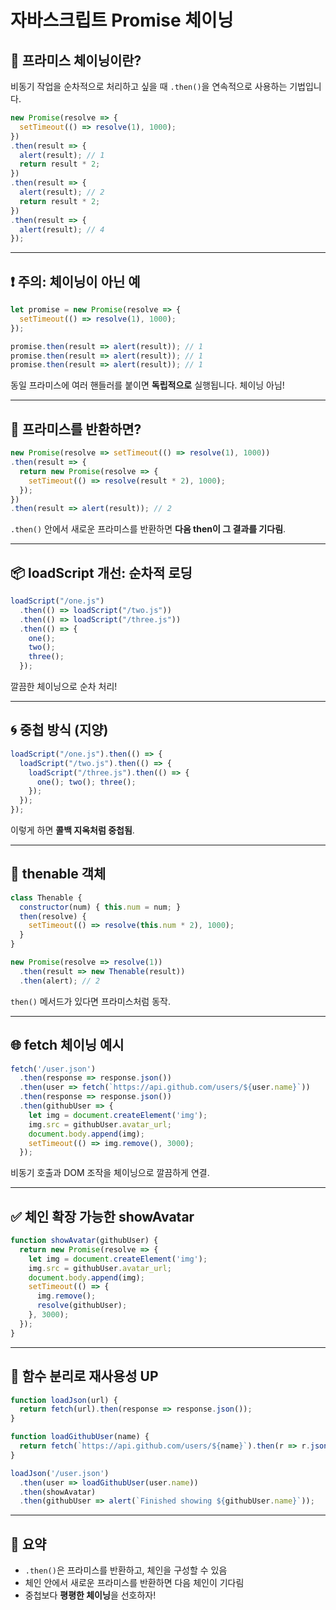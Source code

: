 
# 자바스크립트 Promise 체이닝

## 🔗 프라미스 체이닝이란?

비동기 작업을 순차적으로 처리하고 싶을 때 `.then()`을 연속적으로 사용하는 기법입니다.

```javascript
new Promise(resolve => {
  setTimeout(() => resolve(1), 1000);
})
.then(result => {
  alert(result); // 1
  return result * 2;
})
.then(result => {
  alert(result); // 2
  return result * 2;
})
.then(result => {
  alert(result); // 4
});
```

---

## ❗ 주의: 체이닝이 아닌 예

```javascript
let promise = new Promise(resolve => {
  setTimeout(() => resolve(1), 1000);
});

promise.then(result => alert(result)); // 1
promise.then(result => alert(result)); // 1
promise.then(result => alert(result)); // 1
```

동일 프라미스에 여러 핸들러를 붙이면 **독립적으로** 실행됩니다. 체이닝 아님!

---

## 🔄 프라미스를 반환하면?

```javascript
new Promise(resolve => setTimeout(() => resolve(1), 1000))
.then(result => {
  return new Promise(resolve => {
    setTimeout(() => resolve(result * 2), 1000);
  });
})
.then(result => alert(result)); // 2
```

`.then()` 안에서 새로운 프라미스를 반환하면 **다음 then이 그 결과를 기다림**.

---

## 📦 loadScript 개선: 순차적 로딩

```javascript
loadScript("/one.js")
  .then(() => loadScript("/two.js"))
  .then(() => loadScript("/three.js"))
  .then(() => {
    one();
    two();
    three();
  });
```

깔끔한 체이닝으로 순차 처리!

---

## 🌀 중첩 방식 (지양)

```javascript
loadScript("/one.js").then(() => {
  loadScript("/two.js").then(() => {
    loadScript("/three.js").then(() => {
      one(); two(); three();
    });
  });
});
```

이렇게 하면 **콜백 지옥처럼 중첩됨**.

---

## 👀 thenable 객체

```javascript
class Thenable {
  constructor(num) { this.num = num; }
  then(resolve) {
    setTimeout(() => resolve(this.num * 2), 1000);
  }
}

new Promise(resolve => resolve(1))
  .then(result => new Thenable(result))
  .then(alert); // 2
```

`then()` 메서드가 있다면 프라미스처럼 동작.

---

## 🌐 fetch 체이닝 예시

```javascript
fetch('/user.json')
  .then(response => response.json())
  .then(user => fetch(`https://api.github.com/users/${user.name}`))
  .then(response => response.json())
  .then(githubUser => {
    let img = document.createElement('img');
    img.src = githubUser.avatar_url;
    document.body.append(img);
    setTimeout(() => img.remove(), 3000);
  });
```

비동기 호출과 DOM 조작을 체이닝으로 깔끔하게 연결.

---

## ✅ 체인 확장 가능한 showAvatar

```javascript
function showAvatar(githubUser) {
  return new Promise(resolve => {
    let img = document.createElement('img');
    img.src = githubUser.avatar_url;
    document.body.append(img);
    setTimeout(() => {
      img.remove();
      resolve(githubUser);
    }, 3000);
  });
}
```

---

## 🔄 함수 분리로 재사용성 UP

```javascript
function loadJson(url) {
  return fetch(url).then(response => response.json());
}

function loadGithubUser(name) {
  return fetch(`https://api.github.com/users/${name}`).then(r => r.json());
}

loadJson('/user.json')
  .then(user => loadGithubUser(user.name))
  .then(showAvatar)
  .then(githubUser => alert(`Finished showing ${githubUser.name}`));
```

---

## 📝 요약

- `.then()`은 프라미스를 반환하고, 체인을 구성할 수 있음
- 체인 안에서 새로운 프라미스를 반환하면 다음 체인이 기다림
- 중첩보다 **평평한 체이닝**을 선호하자!
